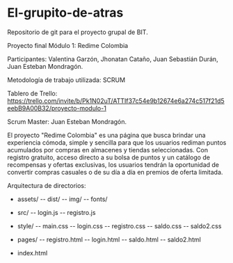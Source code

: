 # El-grupito-de-atras
Repositorio de git para el proyecto grupal de BIT.

Proyecto final Módulo 1: Redime Colombia

Participantes:
Valentina Garzón,
Jhonatan Cataño,
Juan Sebastián Durán,
Juan Esteban Mondragón.

Metodología de trabajo utilizada: SCRUM

Tablero de Trello: https://trello.com/invite/b/Pk1N02uT/ATTIf37c54e9b12674e6a274c517f21d5eebB9A00B32/proyecto-modulo-1

Scrum Master: Juan Esteban Mondragón.

El proyecto "Redime Colombia" es una página que busca brindar una experiencia cómoda, simple y sencilla para que los usuarios rediman puntos acumulados por compras en almacenes y tiendas seleccionadas. Con registro gratuito, acceso directo a su bolsa de puntos y un catálogo de recompensas y ofertas exclusivas, los usuarios tendrán la oportunidad de convertir compras casuales o de su día a día en premios de oferta limitada.

Arquitectura de directorios:
- assets/
-- dist/
-- img/
-- fonts/

- src/
-- login.js
-- registro.js

- style/
-- main.css
-- login.css
-- registro.css
-- saldo.css
-- saldo2.css

- pages/
-- registro.html
-- login.html
-- saldo.html
-- saldo2.html

- index.html



